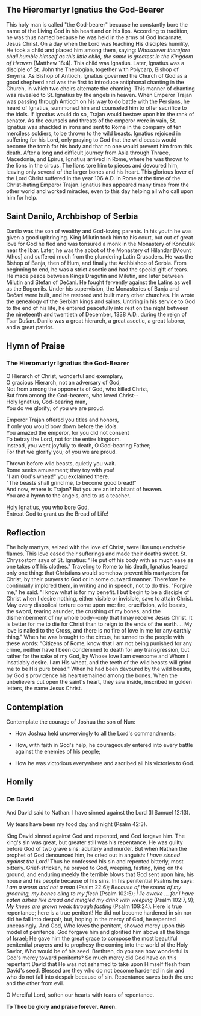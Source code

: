 ## The Hieromartyr Ignatius the God-Bearer

This holy man is called "the God-bearer" because he constantly bore the name of the Living God in his heart and on his lips. According to tradition, he was thus named because he was held in the arms of God Incarnate, Jesus Christ. On a day when the Lord was teaching His disciples humility, He took a child and placed him among them, saying: *Whosoever therefore shall humble himself as this little child, the same is greatest in the Kingdom of Heaven* (Matthew 18:4). This child was Ignatius. Later, Ignatius was a disciple of St. John the Theologian, together with Polycarp, Bishop of Smyrna. As Bishop of Antioch, Ignatius governed the Church of God as a good shepherd and was the first to introduce antiphonal chanting in the Church, in which two choirs alternate the chanting. This manner of chanting was revealed to St. Ignatius by the angels in heaven. When Emperor Trajan was passing through Antioch on his way to do battle with the Persians, he heard of Ignatius, summoned him and counseled him to offer sacrifice to the idols. If Ignatius would do so, Trajan would bestow upon him the rank of senator. As the counsels and threats of the emperor were in vain, St. Ignatius was shackled in irons and sent to Rome in the company of ten merciless soldiers, to be thrown to the wild beasts. Ignatius rejoiced in suffering for his Lord, only praying to God that the wild beasts would become the tomb for his body and that no one would prevent him from this death. After a long and difficult journey from Asia through Thrace, Macedonia, and Epirus, Ignatius arrived in Rome, where he was thrown to the lions in the circus. The lions tore him to pieces and devoured him, leaving only several of the larger bones and his heart. This glorious lover of the Lord Christ suffered in the year 106 A.D. in Rome at the time of the Christ-hating Emperor Trajan. Ignatius has appeared many times from the other world and worked miracles, even to this day helping all who call upon him for help.

## Saint Danilo, Archbishop of Serbia

Danilo was the son of wealthy and God-loving parents. In his youth he was given a good upbringing. King Milutin took him to his court, but out of great love for God he fled and was tonsured a monk in the Monastery of Končulsk near the Ibar. Later, he was the abbot of the Monastery of Hilandar [Mount Athos] and suffered much from the plundering Latin Crusaders. He was the Bishop of Banja, then of Hum, and finally the Archbishop of Serbia. From beginning to end, he was a strict ascetic and had the special gift of tears. He made peace between Kings Dragutin and Milutin, and later between Milutin and Stefan of Dečani. He fought fervently against the Latins as well as the Bogomils. Under his supervision, the Monasteries of Banja and Dečani were built, and he restored and built many other churches. He wrote the genealogy of the Serbian kings and saints. Untiring in his service to God to the end of his life, he entered peacefully into rest on the night between the nineteenth and twentieth of December, 1338 A.D., during the reign of Tsar Dušan. Danilo was a great hierarch, a great ascetic, a great laborer, and a great patriot.

## Hymn of Praise

### The Hieromartyr Ignatius the God-Bearer

O Hierarch of Christ, wonderful and exemplary,  
O gracious Hierarch, not an adversary of God,  
Not from among the opponents of God, who killed Christ,  
But from among the God-bearers, who loved Christ--  
Holy Ignatius, God-bearing man,  
You do we glorify; of you we are proud.  

Emperor Trajan offered you titles and honors,  
If only you would bow down before the idols.  
You amazed the emperor, for you did not consent  
To betray the Lord, not for the entire kingdom.  
Instead, you went joyfully to death, O God-bearing Father;  
For that we glorify you; of you we are proud.  

Thrown before wild beasts, quietly you wait.  
Rome seeks amusement; they toy with you!  
"I am God's wheat!" you exclaimed there.  
"The beasts shall grind me, to become good bread!"  
And now, where is Trajan? But you are an inhabitant of heaven.  
You are a hymn to the angels, and to us a teacher.  

Holy Ignatius, you who bore God,  
Entreat God to grant us the Bread of Life!

## Reflection

The holy martyrs, seized with the love of Christ, were like unquenchable flames. This love eased their sufferings and made their deaths sweet. St. Chrysostom says of St. Ignatius: "He put off his body with as much ease as one takes off his clothes." Traveling to Rome to his death, Ignatius feared only one thing: that Christians would somehow prevent his martyrdom for Christ, by their prayers to God or in some outward manner. Therefore he continually implored them, in writing and in speech, not to do this. "Forgive me," he said. "I know what is for my benefit. I but begin to be a disciple of Christ when I desire nothing, either visible or invisible, save to attain Christ. May every diabolical torture come upon me: fire, crucifixion, wild beasts, the sword, tearing asunder, the crushing of my bones, and the dismemberment of my whole body--only that I may receive Jesus Christ. It is better for me to die for Christ than to reign to the ends of the earth…. My love is nailed to the Cross, and there is no fire of love in me for any earthly thing." When he was brought to the circus, he turned to the people with these words: "Citizens of Rome, know that I am not being punished for any crime, neither have I been condemned to death for any transgression, but rather for the sake of my God, by Whose love I am overcome and Whom I insatiably desire. I am His wheat, and the teeth of the wild beasts will grind me to be His pure bread." When he had been devoured by the wild beasts, by God's providence his heart remained among the bones. When the unbelievers cut open the saint's heart, they saw inside, inscribed in golden letters, the name Jesus Christ.

## Contemplation

Contemplate the courage of Joshua the son of Nun:

- How Joshua held unswervingly to all the Lord's commandments;

- How, with faith in God's help, he courageously entered into every battle against the enemies of his people;

- How he was victorious everywhere and ascribed all his victories to God.

## Homily

### On David

And David said to Nathan: I have sinned against the Lord (II Samuel 12:13).

My tears have been my food day and night (Psalm 42:3).

King David sinned against God and repented, and God forgave him. The king's sin was great, but greater still was his repentance. He was guilty before God of two grave sins: adultery and murder. But when Nathan the prophet of God denounced him, he cried out in anguish: *I have sinned against the Lord!* Thus he confessed his sin and repented bitterly, most bitterly. Grief-stricken, he prayed to God, weeping, fasting, lying on the ground, and enduring meekly the terrible blows that God sent upon him, his house and his people because of his sins. In his penitential Psalms he says: *I am a worm and not a man* (Psalm 22:6); *Because of the sound of my groaning, my bones cling to my flesh* (Psalm 102:5); *I lie awake … for I have eaten ashes like bread and mingled my drink with weeping* (Psalm 102:7, 9); *My knees are grown weak through fasting* (Psalm 109:24). Here is true repentance; here is a true penitent! He did not become hardened in sin nor did he fall into despair, but, hoping in the mercy of God, he repented unceasingly. And God, Who loves the penitent, showed mercy upon this model of penitence. God forgave him and glorified him above all the kings of Israel; He gave him the great grace to compose the most beautiful penitential prayers and to prophesy the coming into the world of the Holy Savior, Who would be of his seed. Brethren, do you see how wonderful is God's mercy toward penitents? So much mercy did God have on this repentant David that He was not ashamed to take upon Himself flesh from David's seed. Blessed are they who do not become hardened in sin and who do not fall into despair because of sin. Repentance saves both the one and the other from evil.

O Merciful Lord, soften our hearts with tears of repentance.

**To Thee be glory and praise forever. Amen.**
